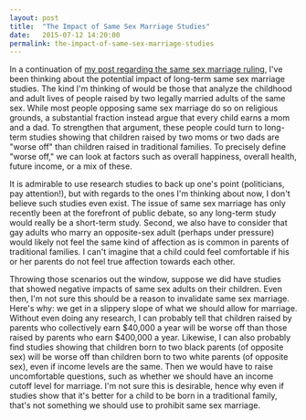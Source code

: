 ```yaml
---
layout: post
title:  "The Impact of Same Sex Marriage Studies"
date:   2015-07-12 14:20:00
permalink: the-impact-of-same-sex-marriage-studies
---
```


In a continuation of [my post regarding the same sex marriage
ruling](http://danieltakeshi.github.io/thoughts-on-the-same-sex-marriage-ruling), I've been thinking
about the potential impact of long-term same sex marriage studies. The kind I'm thinking of would be
those that analyze the childhood and adult lives of people raised by two legally married adults of
the same sex.  While most people opposing same sex marriage do so on religious grounds, a
substantial fraction instead argue that every child earns a mom and a dad. To strengthen that
argument, these people could turn to long-term studies showing that children raised by two moms or
two dads are "worse off" than children raised in traditional families. To precisely define "worse
off," we can look at factors such as overall happiness, overall health, future income, or a mix of
these.

It is admirable to use research studies to back up one's point (politicians, pay attention!), but
with regards to the ones I'm thinking about now, I don't believe such studies even exist. The issue
of same sex marriage has only recently been at the forefront of public debate, so any long-term
study would really be a short-term study.  Second, we also have to consider that gay adults who
marry an opposite-sex adult (perhaps under pressure) would likely not feel the same kind of
affection as is common in parents of traditional families. I can't imagine that a child could feel
comfortable if his or her parents do not feel true affection towards each other.

Throwing those scenarios out the window, suppose we did have studies that showed negative impacts of
same sex adults on their children. Even then, I'm not sure this should be a reason to invalidate
same sex marriage. Here's why: we get in a slippery slope of what we should allow for marriage.
Without even doing any research, I can probably tell that children raised by parents who
collectively earn $40,000 a year will be worse off than those raised by parents who earn $400,000 a
year.  Likewise, I can also probably find studies showing that children born to two black parents
(of opposite sex) will be worse off than children born to two white parents (of opposite sex), even
if income levels are the same. Then we would  have to raise uncomfortable questions, such as whether
    we should have an income cutoff level for marriage. I'm not sure this is desirable, hence why
    even if studies show that it's better for a child to be born in a traditional family, that's not
    something we should use to prohibit same sex marriage.


